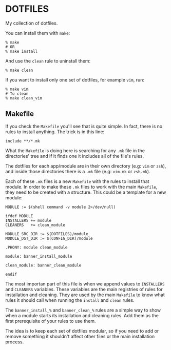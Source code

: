 # DOTFILES

My collection of dotfiles.

You can install them with `make`:

```
% make
# OR
% make install
```

And use the `clean` rule to uninstall them:

```
% make clean
```

If you want to install only one set of dotfiles, for example `vim`, run:

```
% make vim
# To clean
% make clean_vim
```

## Makefile

If you check the `Makefile` you'll see that is quite simple. In fact, there is no rules to install anything. The trick is in this line:

```make
include **/*.mk
```

What the `Makefile` is doing here is searching for any `.mk` file in the directories' tree and if it finds one it includes all of the file's rules.

The dotfiles for each app/module are in their own directory (e.g: `vim` or `zsh`), and inside those directories there is a `.mk` file (e.g: `vim.mk` or `zsh.mk`).

Each of these `.mk` files is a new `Makefile` with the rules to install that module. In order to make these `.mk` files to work with the main `Makefile`, they need to be created with a structure. This could be a template for a new module:

```make
MODULE := $(shell command -v module 2>/dev/null)

ifdef MODULE
INSTALLERS += module
CLEANERS   += clean_module

MODULE_SRC_DIR := $(DOTFILES)/module
MODULE_DST_DIR := $(CONFIG_DIR)/module

.PHONY: module clean_module

module: banner_install_module

clean_module: banner_clean_module

endif
```

The most importan part of this file is when we append values to `INSTALLERS` and `CLEANERS` variables. These variables are the main registries of rules for installation and cleaning. They are used by the main `Makefile` to know what rules it should call when running the `install` and `clean` rules.

The `banner_install_%` and `banner_clean_%` rules are a simple way to show when a module starts its installation and cleaning rules. Add them as the first prerequisite of your rules to use them.

The idea is to keep each set of dotfiles modular, so if you need to add or remove something it shouldn't affect other files or the main installation process.
